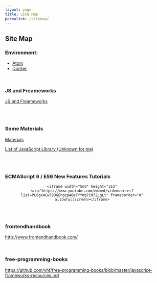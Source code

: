 ```yaml
---
layout: page
title: Site Map
permalink: /sitemap/
---
```



## Site Map


### Environment:

<ul>
    <li><a href="/env/atom/">Atom</a></li>
    <li><a href="/env/docker/">Docker</a></li>
</ul>



<br/>

### JS and Freameworks

[JS and Freameworks](/js/)



<br/><br/>

### Some Materials

[Materials](/materials/)

[List of JavaScript Library (Unknown for me)](/js-library-list/)



<br/><br/>

### ECMAScript 6 / ES6 New Features Tutorials

<div align="center">

    <iframe width="560" height="315" src="https://www.youtube.com/embed/videoseries?list=PL6gx4Cwl9DGBhgcpA8eTYYWg7im72LgLt" frameborder="0" allowfullscreen></iframe>

</div>


<br/><br/>

### frontendhandbook  
http://www.frontendhandbook.com/


<br/>

### free-programming-books  
https://github.com/vhf/free-programming-books/blob/master/javascript-frameworks-resources.md
